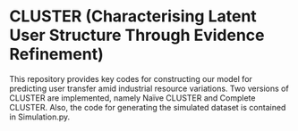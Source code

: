 # CLUSTER (Characterising Latent User Structure Through Evidence Refinement)

This repository provides key codes for constructing our model for predicting user transfer amid industrial resource variations. Two versions of CLUSTER are implemented, namely Naïve CLUSTER and Complete CLUSTER. Also, the code for generating the simulated dataset is contained in Simulation.py.
